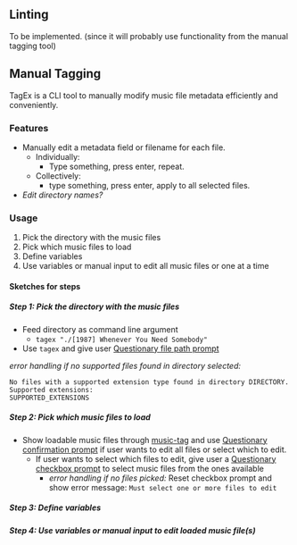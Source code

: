 ## Linting
To be implemented. (since it will probably use functionality from the manual tagging tool)

## Manual Tagging
TagEx is a CLI tool to manually modify music file metadata efficiently and conveniently.

### Features
- Manually edit a metadata field or filename for each file.
  - Individually:
    - Type something, press enter, repeat.
  - Collectively:
    - type something, press enter, apply to all selected files.
- *Edit directory names?*

### Usage

1. Pick the directory with the music files
2. Pick which music files to load
3. Define variables
4. Use variables or manual input to edit all music files or one at a time

#### Sketches for steps

##### Step 1: Pick the directory with the music files
- Feed directory as command line argument
  - `tagex "./[1987] Whenever You Need Somebody"`
- Use `tagex` and give user [Questionary file path prompt](https://questionary.readthedocs.io/en/stable/pages/types.html#file-path)

*error handling if no supported files found in directory selected:*
```
No files with a supported extension type found in directory DIRECTORY.
Supported extensions:
SUPPORTED_EXTENSIONS 
```

##### Step 2: Pick which music files to load
- Show loadable music files through [music-tag](https://github.com/KristoforMaynard/music-tag) and use [Questionary confirmation prompt](https://questionary.readthedocs.io/en/stable/pages/types.html#confirmation) if user wants to edit all files or select which to edit. 
  - If user wants to select which files to edit, give user a [Questionary checkbox prompt](https://questionary.readthedocs.io/en/stable/pages/types.html#checkbox) to select music files from the ones available
    - *error handling if no files picked:* Reset checkbox prompt and show error message: `Must select one or more files to edit`

##### Step 3: Define variables

##### Step 4: Use variables or manual input to edit loaded music file(s)


